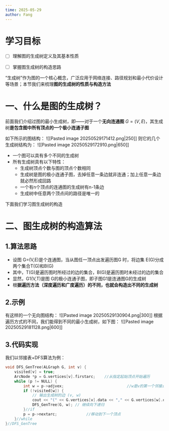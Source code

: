 ```yaml
---
time: 2025-05-29
author: Fang
---
```

# 学习目标
- [ ] 理解图的生成树定义及其基本性质
- [ ] 掌握图生成树的构造思路 


“生成树”作为图的一个核心概念，广泛应用于网络连接、路径规划和最小代价设计等场景；本节我们来梳理**图的生成树的性质与构造方法**
# 一、什么是图的生成树？
前面我们介绍过图的最小生成树，即——对于一个**无向连通图** $G=(V,E)$，其生成树**是包含图中所有顶点的一个极小连通子图**

如下所示的图结构：
![[Pasted image 20250529171412.png|250]]
则它的几个生成树结构为：
![[Pasted image 20250529172910.png|650]]
- 一个图可以具有多个不同的生成树
- 所有生成树具有以下特性：
	- 生成树顶点个数与图的顶点个数相同
	- 生成树是图的极小连通子图，去掉任意一条边就非连通；加上任意一条边就必然形成回路
	- 一个有n个顶点的连通图的生成树有n-1条边
	- 生成树中任意两个顶点间的路径是唯一的

下面我们学习图生成树的构造
# 二、图生成树的构造算法
## 1.算法思路
- 设图 G=(V,E)是个连通图，当从图任一顶点出发遍历图G 时，将边集 E(G)分成两个集合T(G)和B(G)
- 其中，T(G)是遍历图时所经过的边的集合，B(G)是遍历图时未经过的边的集合
- 显然，G1(V,T)是图 G的极小连通子图，即子图G1是连通图G的生成树
- 根**据遍历方法（深度遍历和广度遍历）的不同，也就会构造出不同的生成树**
## 2.示例
有这样的一个无向图结构：
![[Pasted image 20250529130904.png|300]]
根据遍历方式的不同，我们能得到不同的最小生成树，如下图：
![[Pasted image 20250529181128.png|600]]

## 3.代码实现
我们以邻接表+DFS算法为例：
```C
void DFS_GenTree(ALGraph G, int v) {
    visited[v] = true;
    ArcNode *p = G.vertices[v].firstarc;    //从指定起始顶点开始遍历
    while (p != NULL) {
        int w = p->adjvex;                            //w是v的第一个邻接点
        if (!visited[w]) {
            // 输出生成树的边 (v, w)
            cout << "(" << G.vertices[v].data << "," << G.vertices[w].data << ")" << endl;
            DFS_GenTree(G, w); // 继续向下递归
        }//if
        p = p->nextarc;             //移动到下一个顶点
    }//while
}//DFS_GenTree
```
